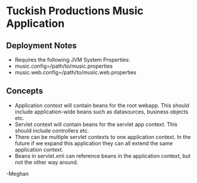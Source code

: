 # Tuckish Productions Music Application

## Deployment Notes
- Requires the following JVM System Properties: 
- music.config=/path/to/music.properties
- music.web.config=/path/to/music.web.properties

## Concepts
- Application context will contain beans for the root webapp. This should include application-wide beans such as datasources, business objects etc.
- Servlet context will contain beans for the servlet app context. This should include controllers etc.
- There can be multiple servlet contexts to one application context. In the future if we expand this application they can all extend the same application context.
- Beans in servlet.xml can reference beans in the application context, but not the other way around.

-Meghan

